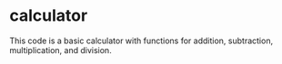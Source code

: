 # calculator
This code is a basic calculator with functions for addition, subtraction, multiplication, and division.
